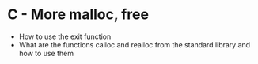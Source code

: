 # C - More malloc, free

+ How to use the exit function
+ What are the functions calloc and realloc from the standard library and how to use them
